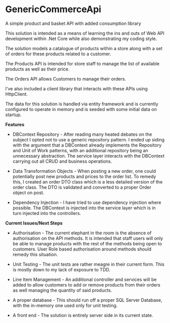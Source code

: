 # GenericCommerceApi


A simple product and basket API with added consumption library



This solution is intended as a means of learning the ins and outs of Web API development within .Net Core while also demonstrating my coding style.



The solution models a catalogue of products within a store along with a set of orders for these products related to a customer.



The Products API is intended for store staff to manage the list of available products as well as their price.



The Orders API allows Customers to manage their orders.



I've also included a client library that interacts with these APIs using HttpClient.



The data for this solution is handled via entity framework and is currently configured to operate in memory and is seeded with some initial data on startup.




**Features**



- DBContext Repository - After reading many heated debates on the subject I opted not to use a generic repository pattern. I ended up siding with the argument that a DBContext already implements the Repository and Unit of Work patterns, with an additional repository being an unnecessary abstraction. The service layer interacts with the DBContext carrying out all CRUD and business operations.



- Data Transformation Objects - When posting a new order, one could potentially post new products and prices to the order list. To remedy this, I created an order DTO class which is a less detailed version of the order class. The DTO is validated and converted to a proper Order object on post.



- Dependency Injection - I have tried to use dependency injection where possible. The DBContext is injected into the service layer which is in turn injected into the controllers.




**Current Issues/Next Steps**
 


- Authorisation - The current elephant in the room is the absence of authorisation on the API methods. It is intended that staff users will only be able to manage products with the rest of the methods being open to customers. User Role based authorisation around methods should remedy this situation.



- Unit Testing - The unit tests are rather meagre in their current form. This is mostly down to my lack of exposure to TDD.



- Line Item Management - An additional controller and services will be added to allow customers to add or remove products from their orders as well managing the quantity of said products.



- A proper database - This should run off a proper SQL Server Database, with the in-memory one used only for unit testing.

- A front end - The solution is entirely server side in its current state.
